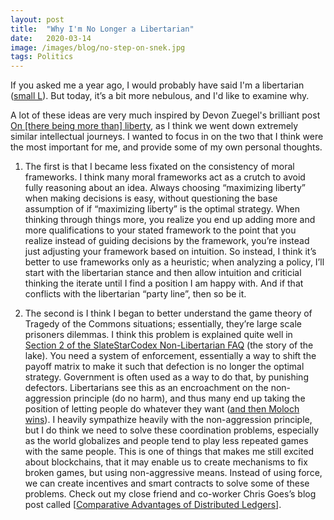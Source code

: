 ```yaml
---
layout:	post
title:	"Why I'm No Longer a Libertarian"
date:	2020-03-14
image: /images/blog/no-step-on-snek.jpg
tags: Politics
---
```


If you asked me a year ago, I would probably have said I'm a libertarian ([small L](https://nonaggression.wordpress.com/2011/02/18/whats-the-difference-between-a-big-l-and-a-small-l-libertarian/)).  But today, it’s a bit more nebulous, and I'd like to examine why.

A lot of these ideas are very much inspired by Devon Zuegel's brilliant post [On [there being more than] liberty](https://devonzuegel.com/post/on-there-being-more-than-liberty), as I think we went down extremely similar intellectual journeys. I wanted to focus in on the two that I think were the most important for me, and provide some of my own personal thoughts.

1. The first is that I became less fixated on the consistency of moral frameworks.  I think many moral frameworks act as a crutch to avoid fully reasoning about an idea.  Always choosing “maximizing liberty” when making decisions is easy, without questioning the base assumption of if “maximizing liberty” is the optimal strategy.  When thinking through things more, you realize you end up adding more and more qualifications to your stated framework to the point that you realize instead of guiding decisions by the framework, you’re instead just adjusting your framework based on intuition.  So instead, I think it’s better to use frameworks only as a heuristic; when analyzing a policy, I’ll start with the libertarian stance and then allow intuition and criticial thinking the iterate until I find a position I am happy with.  And if that conflicts with the libertarian “party line”, then so be it.

2. The second is I think I began to better understand the game theory of Tragedy of the Commons situations; essentially, they’re large scale prisoners dilemmas.  I think this problem is explained quite well in [Section 2 of the SlateStarCodex Non-Libertarian FAQ](https://slatestarcodex.com/2017/02/22/repost-the-non-libertarian-faq/#coordination_problems) (the story of the lake).  You need a system of enforcement, essentially a way to shift the payoff matrix to make it such that defection is no longer the optimal strategy.  Government is often used as a way to do that, by punishing defectors.  Libertarians see this as an encroachment on the non-aggression principle (do no harm), and thus many end up taking the position of letting people do whatever they want ([and then Moloch wins](https://slatestarcodex.com/2014/07/30/meditations-on-moloch/)).  I heavily sympathize heavily with the non-aggression principle, but I do think we need to solve these coordination problems, especially as the world globalizes and people tend to play less repeated games with the same people.  This is one of things that makes me still excited about blockchains, that it may enable us to create mechanisms to fix broken games, but using non-aggressive means.  Instead of using force, we can create incentives and smart contracts to solve some of these problems.  Check out my close friend and co-worker Chris Goes’s blog post called [[Comparative Advantages of Distributed Ledgers](https://pluranimity.org/2019/06/02/comparative-advantages-distributed-ledgers/)].

